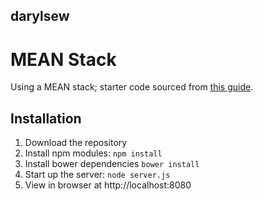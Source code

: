 darylsew
--------

# MEAN Stack
Using a MEAN stack; starter code sourced from [this guide](http://scotch.io/bar-talk/setting-up-a-mean-stack-single-page-application).  

## Installation
1. Download the repository
2. Install npm modules: `npm install`
3. Install bower dependencies `bower install`
4. Start up the server: `node server.js`
5. View in browser at http://localhost:8080

